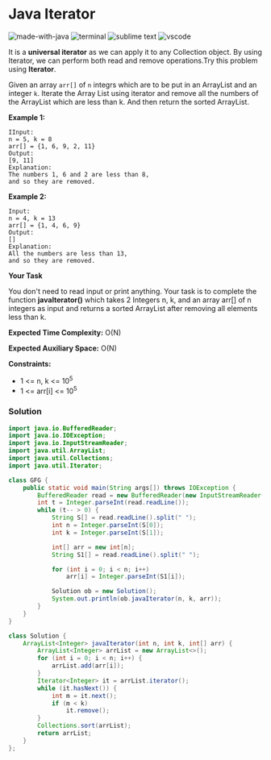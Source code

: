 # Java Iterator
![made-with-java](https://img.shields.io/badge/Made%20with-Java-007396.svg)
![terminal](https://img.shields.io/badge/Windows%20Terminal-4D4D4D?logo=windows%20terminal&logoColor=white)
![sublime text](https://img.shields.io/badge/sublime_text-%23575757.svg?logo=sublime-text&logoColor=important)
![vscode](https://img.shields.io/badge/Visual_Studio_Code-0078D4?logo=visual%20studio%20code&logoColor=white)

It is a **universal iterator** as we can apply it to any Collection object. By using Iterator, we can perform both read and remove operations.Try this problem using **Iterator**.

Given an array `arr[]` of `n` integrs which are to be put in an ArrayList and an integer `k`. Iterate the Array List using iterator and remove all the numbers of the ArrayList which are less than k. And then return the sorted ArrayList.

__Example 1:__
```
IInput:
n = 5, k = 8
arr[] = {1, 6, 9, 2, 11}
Output:
[9, 11]
Explanation:
The numbers 1, 6 and 2 are less than 8,
and so they are removed.
```
__Example 2:__
```
Input:
n = 4, k = 13
arr[] = {1, 4, 6, 9}
Output:
[]
Explanation:
All the numbers are less than 13,
and so they are removed.
```
__Your Task__

You don't need to read input or print anything. Your task is to complete the function **javaIterator()** which takes 2 Integers n, k, and an array arr[] of n integers as input and returns a sorted ArrayList after removing all elements less than k.

**Expected Time Complexity:** O(N)

**Expected Auxiliary Space:** O(N)

__Constraints:__
- 1 <= n, k <= 10<sup>5</sup>
- 1 <= arr[i] <= 10<sup>5</sup>

### Solution
```java
import java.io.BufferedReader;
import java.io.IOException;
import java.io.InputStreamReader;
import java.util.ArrayList;
import java.util.Collections;
import java.util.Iterator;

class GFG {
    public static void main(String args[]) throws IOException {
        BufferedReader read = new BufferedReader(new InputStreamReader(System.in));
        int t = Integer.parseInt(read.readLine());
        while (t-- > 0) {
            String S[] = read.readLine().split(" ");
            int n = Integer.parseInt(S[0]);
            int k = Integer.parseInt(S[1]);

            int[] arr = new int[n];
            String S1[] = read.readLine().split(" ");

            for (int i = 0; i < n; i++)
                arr[i] = Integer.parseInt(S1[i]);

            Solution ob = new Solution();
            System.out.println(ob.javaIterator(n, k, arr));
        }
    }
}

class Solution {
    ArrayList<Integer> javaIterator(int n, int k, int[] arr) {
        ArrayList<Integer> arrList = new ArrayList<>();
        for (int i = 0; i < n; i++) {
            arrList.add(arr[i]);
        }
        Iterator<Integer> it = arrList.iterator();
        while (it.hasNext()) {
            int m = it.next();
            if (m < k)
                it.remove();
        }
        Collections.sort(arrList);
        return arrList;
    }
};
```